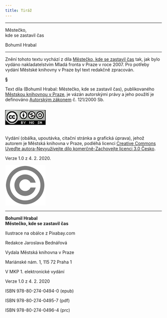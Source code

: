 ```yaml
---
title: Tiráž
---
```


***

Městečko,  
kde se zastavil čas

Bohumil Hrabal


***

Znění tohoto textu vychází z díla [Městečko, kde se zastavil čas](https://search.mlp.cz/cz/titul/mestecko-kde-se-zastavil-cas/2638379/) tak, jak bylo vydáno nakladatelstvím Mladá fronta v Praze v roce 2007. Pro potřeby vydání Městské knihovny v Praze byl text redakčně zpracován.

**§**

Text díla (Bohumil Hrabal: Městečko, kde se zastavil čas), publikovaného [Městskou knihovnou v Praze](https://www.mlp.cz/cz/), je vázán autorskými právy a jeho použití je definováno [Autorským zákonem](https://www.mkcr.cz/predpisy-zakonu-709.html) č. 121/2000 Sb.

[![image001.jpg](./resources/image001_fmt.png)](https://creativecommons.org/licenses/by-nc-sa/3.0/cz/)

Vydání (obálka, upoutávka, citační stránka a grafická úprava), jehož autorem je Městská knihovna v Praze, podléhá licenci [Creative Commons Uveďte autora-Nevyužívejte dílo komerčně-Zachovejte licenci 3.0 Česko](https://creativecommons.org/licenses/by-nc-sa/3.0/cz/).

  

Verze 1.0 z 4. 2. 2020.

  

![image002.jpg](./resources/image002_fmt.png)


***

**Bohumil Hrabal  
Městečko, kde se zastavil čas**

  

Ilustrace na obálce z Pixabay.com

  

Redakce Jaroslava Bednářová

  

Vydala Městská knihovna v Praze

  

Mariánské nám. 1, 115 72 Praha 1

  

V MKP 1. elektronické vydání

  

Verze 1.0 z 4. 2. 2020

  

ISBN 978-80-274-0494-0 (epub)

  

ISBN 978-80-274-0495-7 (pdf)

  

ISBN 978-80-274-0496-4 (prc)

